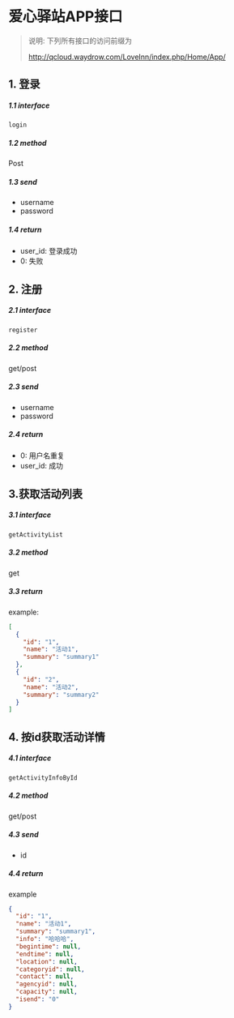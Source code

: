 # 爱心驿站APP接口

>   说明: 下列所有接口的访问前缀为
>
>   http://qcloud.waydrow.com/LoveInn/index.php/Home/App/

## 1. 登录

##### 1.1 interface

`login`

##### 1.2 method

Post

##### 1.3 send

-   username
-   password

##### 1.4 return

-   user_id: 登录成功
-   0: 失败

## 2. 注册

##### 2.1 interface

`register`

##### 2.2 method

get/post

##### 2.3 send

-   username
-   password

##### 2.4 return

-   0: 用户名重复
-   user_id: 成功

## 3.获取活动列表

##### 3.1 interface

`getActivityList`

##### 3.2 method

get

##### 3.3 return

example:

```json
[
  {
    "id": "1",
    "name": "活动1",
    "summary": "summary1"
  },
  {
    "id": "2",
    "name": "活动2",
    "summary": "summary2"
  }
]
```

## 4. 按id获取活动详情

##### 4.1 interface

`getActivityInfoById`

##### 4.2 method

get/post

##### 4.3 send

-   id

##### 4.4 return

example

```json
{
  "id": "1",
  "name": "活动1",
  "summary": "summary1",
  "info": "哈哈哈",
  "begintime": null,
  "endtime": null,
  "location": null,
  "categoryid": null,
  "contact": null,
  "agencyid": null,
  "capacity": null,
  "isend": "0"
}
```

